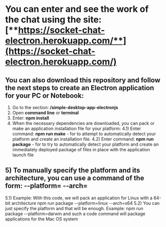 
# You can enter and see the work of the chat using the site: [**https://socket-chat-electron.herokuapp.com/**](https://socket-chat-electron.herokuapp.com/)


## **You can also download this repository and follow the next steps to create an Electron application for your PC or Notebook:**
  1) Go to the section: **/simple-desktop-app-electronjs**
  2) Open **command line** or **terminal**
  3) Enter: **npm install**
  4) When the necessary dependencies are downloaded, you can pack or make an application installation file for your platform:
     4.1) Enter command: **npm run make** - for to attempt to automatically detect your platform and create an installation file.
     4.2) Enter command: **npm run package** - for to try to automatically detect your platform and create an immediately deployed package
          of files in place with the application launch file
## 5) To manually specify the platform and its architecture, you can use a command of the form: --platform=<platform> --arch=<arch>
   5.1) Example: With this code, we will pack an application for Linux with a 64-bit architecture npm run package --platform=linux --arch=x64
   5.2) You can just specify the platform and that will be enough. Example: npm run package --platform=darwin and such a code command will package applications for the Mac OS system
